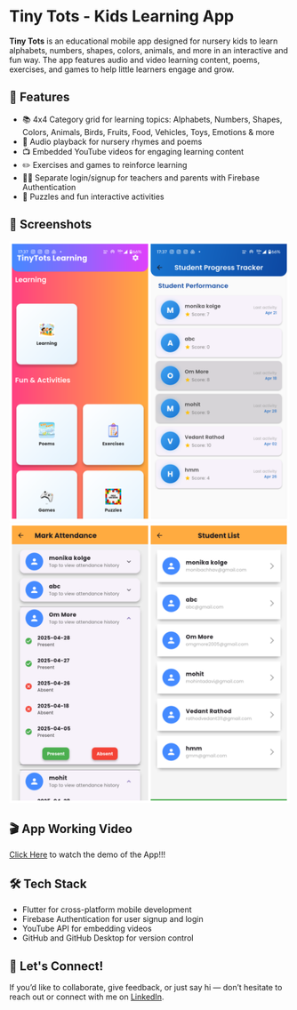 # Tiny Tots - Kids Learning App
**Tiny Tots** is an educational mobile app designed for nursery kids to learn alphabets, numbers, shapes, colors, animals, and more in an interactive and fun way. The app features audio and video learning content, poems, exercises, and games to help little learners engage and grow.

## 🎯 Features
- 📚 4x4 Category grid for learning topics: Alphabets, Numbers, Shapes, Colors, Animals, Birds, Fruits, Food, Vehicles, Toys, Emotions & more
- 🎵 Audio playback for nursery rhymes and poems  
- 📺 Embedded YouTube videos for engaging learning content  
- ✏️ Exercises and games to reinforce learning  
- 👩‍🏫 Separate login/signup for teachers and parents with Firebase Authentication  
- 🧩 Puzzles and fun interactive activities  

## 📸 Screenshots
![App img1](tiny_tots/assets/images/photo.png)
![App img2](tiny_tots/assets/images/photo2.png)
<br>

## 🎬 App Working Video
[Click Here](tiny_tots/assets/images/Tiny-Tots-Video-Tutorial.mp4) to watch the demo of the App!!!

## 🛠️ Tech Stack
- Flutter for cross-platform mobile development  
- Firebase Authentication for user signup and login  
- YouTube API for embedding videos  
- GitHub and GitHub Desktop for version control  

## 🤝 Let's Connect!
If you’d like to collaborate, give feedback, or just say hi — don’t hesitate to reach out or connect with me on [LinkedIn](https://www.linkedin.com/in/om-more-b802b2281/).
